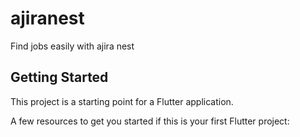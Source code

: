 # ajiranest

Find jobs easily with ajira nest

## Getting Started

This project is a starting point for a Flutter application.

A few resources to get you started if this is your first Flutter project:
